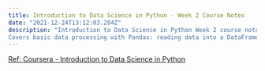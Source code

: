 ```yaml
---
title: Introduction to Data Science in Python - Week 2 Course Notes
date: "2021-12-24T13:12:03.284Z"
description: "Introduction to Data Science in Python Week 2 course notes.
Covers basic data processing with Pandas: reading data into a DataFrame and quering data in a DataFrame."
---
```


[Ref: Coursera - Introduction to Data Science in Python](https://www.coursera.org/learn/python-data-analysis)
